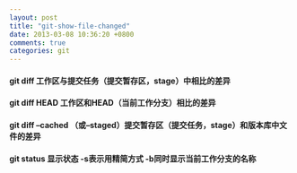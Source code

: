 ```yaml
---
layout: post
title: "git-show-file-changed"
date: 2013-03-08 10:36:20 +0800
comments: true
categories: git
---
```


#### git diff 工作区与提交任务（提交暂存区，stage）中相比的差异

#### git diff HEAD 工作区和HEAD（当前工作分支）相比的差异

#### git diff –cached （或–staged）提交暂存区（提交任务，stage）和版本库中文件的差异

#### git status 显示状态 -s表示用精简方式 -b同时显示当前工作分支的名称